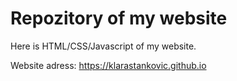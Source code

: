# Repozitory of my website

Here is HTML/CSS/Javascript of my website.

Website adress: https://klarastankovic.github.io
